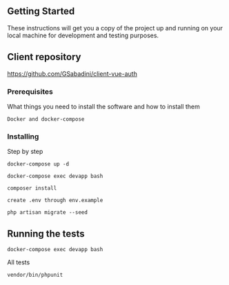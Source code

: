 ## Getting Started

These instructions will get you a copy of the project up and running on your local machine for development and testing purposes.

## Client repository

https://github.com/GSabadini/client-vue-auth

### Prerequisites

What things you need to install the software and how to install them

```
Docker and docker-compose
```

### Installing

Step by step

```
docker-compose up -d
```

```
docker-compose exec devapp bash
```

```
composer install
```

```
create .env through env.example
```

```
php artisan migrate --seed
```

## Running the tests

```
docker-compose exec devapp bash
```
All tests

```
vendor/bin/phpunit 
```

